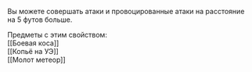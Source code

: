 Вы можете совершать атаки и провоцированные атаки на расстояние на 5 футов больше.

Предметы с этим свойством:<br>
[[Боевая коса]]<br>
[[Копьё на УЭ]]<br>
[[Молот метеор]]